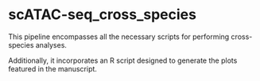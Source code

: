 # scATAC-seq_cross_species

This pipeline encompasses all the necessary scripts for performing cross-species analyses. 

Additionally, it incorporates an R script designed to generate the plots featured in the manuscript.
